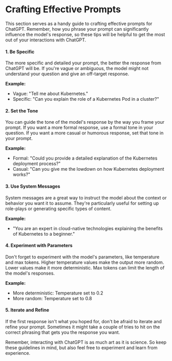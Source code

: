 # Crafting Effective Prompts

This section serves as a handy guide to crafting effective prompts for ChatGPT. Remember, how you phrase your prompt can significantly influence the model's response, so these tips will be helpful to get the most out of your interactions with ChatGPT.

#### 1. Be Specific

The more specific and detailed your prompt, the better the response from ChatGPT will be. If you're vague or ambiguous, the model might not understand your question and give an off-target response.

**Example:**

* Vague: "Tell me about Kubernetes."
* Specific: "Can you explain the role of a Kubernetes Pod in a cluster?"

#### 2. Set the Tone

You can guide the tone of the model's response by the way you frame your prompt. If you want a more formal response, use a formal tone in your question. If you want a more casual or humorous response, set that tone in your prompt.

**Example:**

* Formal: "Could you provide a detailed explanation of the Kubernetes deployment process?"
* Casual: "Can you give me the lowdown on how Kubernetes deployment works?"

#### 3. Use System Messages

System messages are a great way to instruct the model about the context or behavior you want it to assume. They're particularly useful for setting up role-plays or generating specific types of content.

**Example:**

* "You are an expert in cloud-native technologies explaining the benefits of Kubernetes to a beginner."

#### 4. Experiment with Parameters

Don't forget to experiment with the model's parameters, like temperature and max tokens. Higher temperature values make the output more random. Lower values make it more deterministic. Max tokens can limit the length of the model's responses.

**Example:**

* More deterministic: Temperature set to 0.2
* More random: Temperature set to 0.8

#### 5. Iterate and Refine

If the first response isn't what you hoped for, don't be afraid to iterate and refine your prompt. Sometimes it might take a couple of tries to hit on the correct phrasing that gets you the response you want.

Remember, interacting with ChatGPT is as much art as it is science. So keep these guidelines in mind, but also feel free to experiment and learn from experience.
